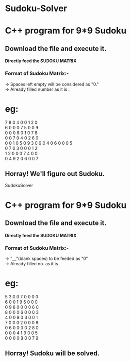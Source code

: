 # Sudoku-Solver
# C++ program for 9*9 Sudoku   
  
## Download the file and execute it.
#### Directly feed the SUDOKU MATRIX
### Format of Sudoku Matrix:-
-> Spaces left empty will be considered as "0."  
-> Already filled number as it is .
# eg:
7 8 0 4 0 0 1 2 0                
6 0 0 0 7 5 0 0 9                  
0 0 0 6 0 1 0 7 8               
0 0 7 0 4 0 2 6 0             
0 0 1 0 5 0 9 3 0 
9 0 4 0 6 0 0 0 5             
0 7 0 3 0 0 0 1 2                
1 2 0 0 0 7 4 0 0           
0 4 9 2 0 6 0 0 7                  
## Horray! We'll figure out Sudoku.


 SudokuSolver
# C++ program for 9*9 Sudoku   
  
## Download the file and execute it.
#### Directly feed the SUDOKU MATRIX
### Format of Sudoku Matrix:-
-> "__"(blank spaces) to be feeded as "0"    
-> Already filled no. as it is .
# eg:
5 3 0 0 7 0 0 0 0     
6 0 0 1 9 5 0 0 0     
0 9 8 0 0 0 0 6 0     
8 0 0 0 6 0 0 0 3     
4 0 0 8 0 3 0 0 1      
7 0 0 0 2 0 0 0 6      
0 6 0 0 0 0 2 8 0      
0 0 0 4 1 9 0 0 5      
0 0 0 0 8 0 0 7 9     
## Horray! Sudoku will be solved.

